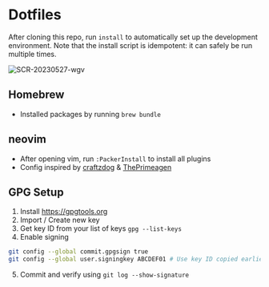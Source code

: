 # Dotfiles

After cloning this repo, run `install` to automatically set up the development environment. Note that the install script is idempotent: it can safely be run multiple times.

![SCR-20230527-wgv](https://github.com/arjunkomath/dotfiles/assets/2555067/442c0c1e-939f-44d0-8da7-2e40dea94df9)

## Homebrew
- Installed packages by running `brew bundle`

## neovim

- After opening vim, run `:PackerInstall` to install all plugins
- Config inspired by [craftzdog](https://github.com/craftzdog/dotfiles-public) & [ThePrimeagen](https://github.com/ThePrimeagen/init.lua)

## GPG Setup

1. Install https://gpgtools.org
2. Import / Create new key
3. Get key ID from your list of keys `gpg --list-keys`
4. Enable signing
```sh
git config --global commit.gpgsign true
git config --global user.signingkey ABCDEF01 # Use key ID copied earlier
```
5. Commit and verify using `git log --show-signature`
